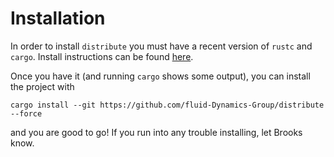 # Installation

In order to install `distribute` you must have a recent version of `rustc` and `cargo`. 
Install instructions can be found [here](https://www.rust-lang.org/tools/install). 

Once you have it (and running `cargo` shows some output), you can install the project with 

```
cargo install --git https://github.com/fluid-Dynamics-Group/distribute --force
```

and you are good to go! If you run into any trouble installing, let Brooks know.

